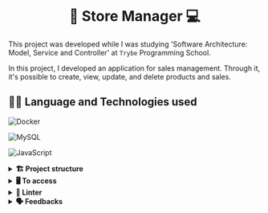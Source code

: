 <div align="center">
  <h1>📖 Store Manager 💻</h1>
</div>

This project was developed while I was studying 'Software Architecture: Model, Service and Controller' at `Trybe` Programming School.

In this project, I developed an application for sales management. Through it, it's possible to create, view, update, and delete products and sales.

## 👨‍💻 Language and Technologies used

![Docker](https://img.shields.io/badge/docker-%230db7ed.svg?style=for-the-badge&logo=docker&logoColor=white)

![MySQL](https://img.shields.io/badge/mysql-4479A1.svg?style=for-the-badge&logo=mysql&logoColor=white)

![JavaScript](https://img.shields.io/badge/javascript-%23323330.svg?style=for-the-badge&logo=javascript&logoColor=%23F7DF1E)

<details>
  <summary><strong>🏗 Project structure</strong></summary><br />

The implemented functions are inside the `src` folder.

Built folders:
<p>
    📁src/
        <br>📂controllers
        <br>📂middlewares
        <br>📂models
        <br>📂services
</p>
</details>

<details>
  <summary><strong>🖥️ To access</strong></summary><br />

1 - Clone the repository:
`git clone git@github.com:SebastiaoBNJunior/store-manager`

2 - Enter the repository folder you just cloned.

You must be using node version 16 (or higher).

To check your version, use the command:
`nvm --version`

3 - Quickstart with 🐳 Docker Compose:

<h3>Instale as dependências</h3>
`npm install`

Inicie os containers do compose `backend` e `db`
A aplicação estará disponível em `http://localhost:3001` em modo de desenvolvimento
docker-compose up -d

or

<h3>Quickstart without 🐳 Docker Compose:</h3>

 Instale as dependências
`npm install`

 Inicie apenas o serviço `db` no compose
`docker-compose up -d db`

 Inicie a aplicação em modo de desenvolvimento
`npm run dev:local`

</details>


<details>
  <summary><strong>🔎 Linter</strong></summary><br />
  
### ESLint

To ensure code quality, the `ESLint` was used in this project.
So the code will be available with good development practices, being more readable and easy to maintain!

ESLint is a tool for identifying and reporting patterns found in ECMAScript/JavaScript code. In many ways it is similar to JSLint and JSHint with a few exceptions:

* ESLint uses Espree for JavaScript parsing.
* ESLint uses an AST to evaluate patterns in code.
* ESLint is completely 'pluggable', each of the rules is a plugin and you can add […]

</details>

<details>
  <summary><strong>🗣 Feedbacks</strong></summary><br />
  
_Give me feedbacks, I'm open to new ideas_ 😉

</details>
